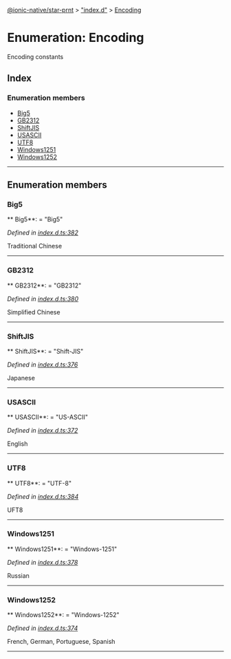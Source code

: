 [@ionic-native/star-prnt](../README.md) > ["index.d"](../modules/_index_d_.md) > [Encoding](../enums/_index_d_.encoding.md)

# Enumeration: Encoding

Encoding constants

## Index

### Enumeration members

* [Big5](_index_d_.encoding.md#big5)
* [GB2312](_index_d_.encoding.md#gb2312)
* [ShiftJIS](_index_d_.encoding.md#shiftjis)
* [USASCII](_index_d_.encoding.md#usascii)
* [UTF8](_index_d_.encoding.md#utf8)
* [Windows1251](_index_d_.encoding.md#windows1251)
* [Windows1252](_index_d_.encoding.md#windows1252)

---

## Enumeration members

<a id="big5"></a>

###  Big5

** Big5**:    = "Big5"

*Defined in [index.d.ts:382](https://github.com/infoxicator/StarprnDemoIonicV2/blob/985c5ea/star-prnt/index.d.ts#L382)*

Traditional Chinese

___

<a id="gb2312"></a>

###  GB2312

** GB2312**:    = "GB2312"

*Defined in [index.d.ts:380](https://github.com/infoxicator/StarprnDemoIonicV2/blob/985c5ea/star-prnt/index.d.ts#L380)*

Simplified Chinese

___

<a id="shiftjis"></a>

###  ShiftJIS

** ShiftJIS**:    = "Shift-JIS"

*Defined in [index.d.ts:376](https://github.com/infoxicator/StarprnDemoIonicV2/blob/985c5ea/star-prnt/index.d.ts#L376)*

Japanese

___

<a id="usascii"></a>

###  USASCII

** USASCII**:    = "US-ASCII"

*Defined in [index.d.ts:372](https://github.com/infoxicator/StarprnDemoIonicV2/blob/985c5ea/star-prnt/index.d.ts#L372)*

English

___

<a id="utf8"></a>

###  UTF8

** UTF8**:    = "UTF-8"

*Defined in [index.d.ts:384](https://github.com/infoxicator/StarprnDemoIonicV2/blob/985c5ea/star-prnt/index.d.ts#L384)*

UFT8

___

<a id="windows1251"></a>

###  Windows1251

** Windows1251**:    = "Windows-1251"

*Defined in [index.d.ts:378](https://github.com/infoxicator/StarprnDemoIonicV2/blob/985c5ea/star-prnt/index.d.ts#L378)*

Russian

___

<a id="windows1252"></a>

###  Windows1252

** Windows1252**:    = "Windows-1252"

*Defined in [index.d.ts:374](https://github.com/infoxicator/StarprnDemoIonicV2/blob/985c5ea/star-prnt/index.d.ts#L374)*

French, German, Portuguese, Spanish

___

